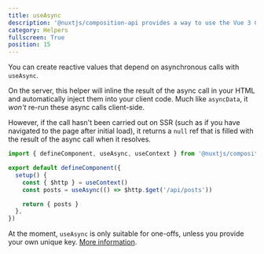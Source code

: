 ```yaml
---
title: useAsync
description: '@nuxtjs/composition-api provides a way to use the Vue 3 Composition API with Nuxt-specific features.'
category: Helpers
fullscreen: True
position: 15
---
```


You can create reactive values that depend on asynchronous calls with `useAsync`.

On the server, this helper will inline the result of the async call in your HTML and automatically inject them into your client code. Much like `asyncData`, it _won't_ re-run these async calls client-side.

However, if the call hasn't been carried out on SSR (such as if you have navigated to the page after initial load), it returns a `null` ref that is filled with the result of the async call when it resolves.

```ts
import { defineComponent, useAsync, useContext } from '@nuxtjs/composition-api'

export default defineComponent({
  setup() {
    const { $http } = useContext()
    const posts = useAsync(() => $http.$get('/api/posts'))

    return { posts }
  },
})
```

<alert>

At the moment, `useAsync` is only suitable for one-offs, unless you provide your own unique key. [More information](/getting-started/gotchas#keyed-functions).

</alert>